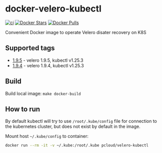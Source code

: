 # docker-velero-kubectl

[![ci](https://github.com/quangthe/docker-velero-kubectl/actions/workflows/docker.yaml/badge.svg)](https://github.com/quangthe/docker-velero-kubectl/actions/workflows/docker.yaml)
[![Docker Stars](https://img.shields.io/docker/stars/pcloud/velero-kubectl.svg?style=flat)](https://hub.docker.com/r/pcloud/velero-kubectl/)
[![Docker Pulls](https://img.shields.io/docker/pulls/pcloud/velero-kubectl.svg?style=flat)](https://hub.docker.com/r/pcloud/velero-kubectl/)

Convenient Docker image to operate Velero disater recovery on K8S

## Supported tags

- [1.9.5](https://github.com/quangthe/docker-velero-kubectl/releases/tag/1.9.5) - velero 1.9.5, kubectl v1.25.3
- [1.9.4](https://github.com/quangthe/docker-velero-kubectl/releases/tag/1.9.4) - velero 1.9.4, kubectl v1.25.3
## Build

Build local image: `make docker-build`

## How to run

By default kubectl will try to use `/root/.kube/config` file for connection to the kubernetes cluster, but does not exist by default in the image.

Mount host `~/.kube/config` to container:

```bash
docker run --rm -it -v ~/.kube:/root/.kube pcloud/velero-kubectl
```
